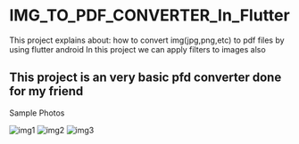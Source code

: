 # IMG_TO_PDF_CONVERTER_In_Flutter

This project explains about:  how to convert img(jpg,png,etc) to pdf files by using flutter android
In this project we can apply filters to images also

<h2> This project is an very basic pfd converter done for my friend</h2>

Sample Photos

![img1](https://user-images.githubusercontent.com/51741195/118404365-3ffca580-b690-11eb-971b-100133f2015a.jpg)
![img2](https://user-images.githubusercontent.com/51741195/118404398-5acf1a00-b690-11eb-98db-ed374a1ff7e0.jpg)
![img3](https://user-images.githubusercontent.com/51741195/118404430-6f131700-b690-11eb-91ed-b5f290e261b9.jpg)
